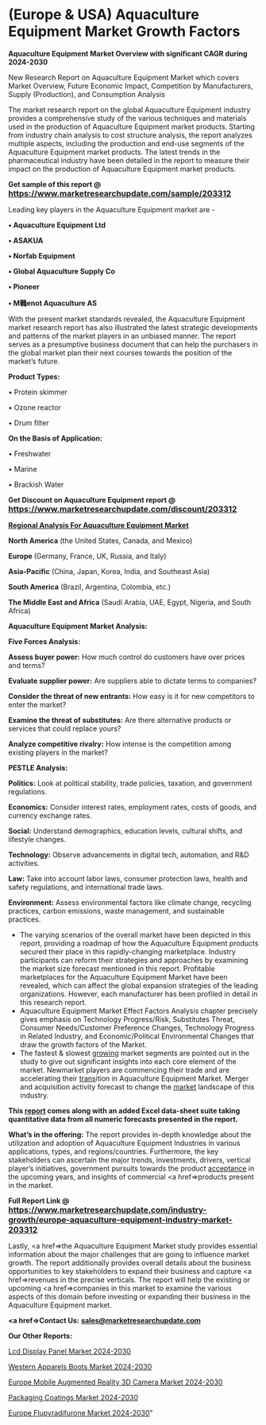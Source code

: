 # (Europe & USA) Aquaculture Equipment Market Growth Factors

<strong>Aquaculture Equipment Market Overview with significant CAGR during 2024-2030</strong>

New Research Report on Aquaculture Equipment Market which covers Market Overview, Future Economic Impact, Competition by Manufacturers, Supply (Production), and Consumption Analysis

The market research report on the global Aquaculture Equipment industry provides a comprehensive study of the various techniques and materials used in the production of Aquaculture Equipment market products. Starting from industry chain analysis to cost structure analysis, the report analyzes multiple aspects, including the production and end-use segments of the Aquaculture Equipment market products. The latest trends in the pharmaceutical industry have been detailed in the report to measure their impact on the production of Aquaculture Equipment market products.

<strong>Get sample of this report @ <a href=https://www.marketresearchupdate.com/sample/203312><font size=3 color=#0000ff>https://www.marketresearchupdate.com/sample/203312</font></a></strong>

Leading key players in the Aquaculture Equipment market are -

<strong>• Aquaculture Equipment Ltd

• ASAKUA

• Norfab Equipment

• Global Aquaculture Supply Co

• Pioneer

• M鷨enot Aquaculture AS</strong>

With the present market standards revealed, the Aquaculture Equipment market research report has also illustrated the latest strategic developments and patterns of the market players in an unbiased manner. The report serves as a presumptive business document that can help the purchasers in the global market plan their next courses towards the position of the market’s future.

<strong>Product Types:</strong>

• Protein skimmer

• Ozone reactor

• Drum filter

<strong>On the Basis of Application:</strong>

• Freshwater

• Marine

• Brackish Water

<strong>Get Discount on Aquaculture Equipment report @ <a href=https://www.marketresearchupdate.com/discount/203312><font size=3 color=#0000ff>https://www.marketresearchupdate.com/discount/203312</font></a></strong>

<strong><u><b>Regional Analysis For Aquaculture Equipment Market</b></u></strong>

<strong><b>North America</b></strong> (the United States, Canada, and Mexico)

<strong><b>Europe </b></strong>(Germany, France, UK, Russia, and Italy)

<strong><b>Asia-Pacific</b></strong> (China, Japan, Korea, India, and Southeast Asia)

<strong><b>South America</b></strong> (Brazil, Argentina, Colombia, etc.)

<strong><b>The Middle East and Africa</b></strong> (Saudi Arabia, UAE, Egypt, Nigeria, and South Africa)

<strong>Aquaculture Equipment Market Analysis:</strong>

<strong>Five Forces Analysis:</strong>

<strong>Assess buyer power:</strong> How much control do customers have over prices and terms?

<strong>Evaluate supplier power:</strong> Are suppliers able to dictate terms to companies?

<strong>Consider the threat of new entrants:</strong> How easy is it for new competitors to enter the market?

<strong>Examine the threat of substitutes:</strong> Are there alternative products or services that could replace yours?

<strong>Analyze competitive rivalry:</strong> How intense is the competition among existing players in the market?

<strong>PESTLE Analysis:</strong>

<strong>Politics:</strong> Look at political stability, trade policies, taxation, and government regulations.

<strong>Economics:</strong> Consider interest rates, employment rates, costs of goods, and currency exchange rates.

<strong>Social:</strong> Understand demographics, education levels, cultural shifts, and lifestyle changes.

<strong>Technology:</strong> Observe advancements in digital tech, automation, and R&D activities.

<strong>Law:</strong> Take into account labor laws, consumer protection laws, health and safety regulations, and international trade laws.

<strong>Environment:</strong> Assess environmental factors like climate change, recycling practices, carbon emissions, waste management, and sustainable practices.

<ul>
  <li>The varying scenarios of the overall market have been depicted in this report, providing a roadmap of how the Aquaculture Equipment products secured their place in this rapidly-changing marketplace. Industry participants can reform their strategies and approaches by examining the market size forecast mentioned in this report. Profitable marketplaces for the Aquaculture Equipment Market have been revealed, which can affect the global expansion strategies of the leading organizations. However, each manufacturer has been profiled in detail in this research report.</li>
  <li>Aquaculture Equipment Market Effect Factors Analysis chapter precisely gives emphasis on Technology Progress/Risk, Substitutes Threat, Consumer Needs/Customer Preference Changes, Technology Progress in Related Industry, and Economic/Political Environmental Changes that draw the growth factors of the Market.</li>
  <li>The fastest &amp; slowest <a href=ASDF991299>growing</a> market segments are pointed out in the study to give out significant insights into each core element of the market. Newmarket players are commencing their trade and are accelerating their <a href=>trans</a>ition in Aquaculture Equipment Market. Merger and acquisition activity forecast to change the <a href=>market</a> landscape of this industry.</li>
</ul>
<strong>This <a href=>report</a> comes along with an added Excel data-sheet suite taking quantitative data from all numeric forecasts presented in the report.</strong>

<strong>What’s in the offering:</strong> The report provides in-depth knowledge about the utilization and adoption of Aquaculture Equipment Industries in various applications, types, and regions/countries. Furthermore, the key stakeholders can ascertain the major trends, investments, drivers, vertical player’s initiatives, government pursuits towards the product <a href=ASDF881288>acceptance</a> in the upcoming years, and insights of commercial <a href=>products</a> present in the market.

<strong>Full Report Link @ <a href=https://www.marketresearchupdate.com/industry-growth/europe-aquaculture-equipment-industry-market-203312><font size=3 color=#0000ff>https://www.marketresearchupdate.com/industry-growth/europe-aquaculture-equipment-industry-market-203312</font></a></strong>

Lastly, <a href=>the</a> Aquaculture Equipment Market study provides essential information about the major challenges that are going to influence market growth. The report additionally provides overall details about the business opportunities to key stakeholders to expand their business and capture <a href=>revenues</a> in the precise verticals. The report will help the existing or upcoming <a href=>companies</a> in this market to examine the various aspects of this domain before investing or expanding their business in the Aquaculture Equipment market.

<strong><a href=><strong>Contact Us:</strong></a></strong>
<strong>sales@marketresearchupdate.com</strong>

<strong>Our Other Reports:</strong>

<a href=https://www.linkedin.com/pulse/lcd-display-panel-market-opportunities-stay-ahead>Lcd Display Panel Market 2024-2030</a>

<a href=https://www.linkedin.com/pulse/western-apparels-boots-market-analysis-segment>Western Apparels Boots Market 2024-2030</a>

<a href=https://www.linkedin.com/pulse/europe-mobile-augmented-reality-3d-camera-market-1f>Europe Mobile Augmented Reality 3D Camera Market 2024-2030</a>

<a href=https://www.linkedin.com/pulse/packaging-coatings-market-outlook-2023-size-shares-iel6f/>Packaging Coatings Market 2024-2030</a>

<a href=https://www.linkedin.com/pulse/europe-flupyradifurone-market-research-buphf/>Europe Flupyradifurone Market 2024-2030</a>"

